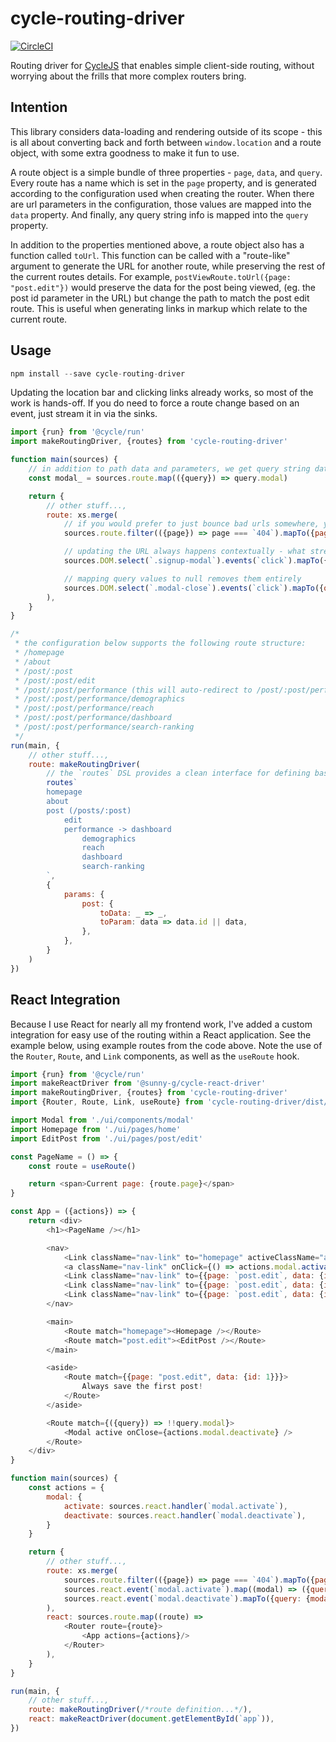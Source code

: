cycle-routing-driver
====================

[![CircleCI](https://circleci.com/gh/tshelburne/cycle-routing-driver.svg?style=svg)](https://circleci.com/gh/tshelburne/cycle-routing-driver)

Routing driver for [CycleJS](https://cycle.js.org/) that enables simple client-side routing, without worrying about
the frills that more complex routers bring.

## Intention

This library considers data-loading and rendering outside of its scope - this is all about converting back and forth
between `window.location` and a route object, with some extra goodness to make it fun to use.

A route object is a simple bundle of three properties - `page`, `data`, and `query`. Every route has a name which is set
in the `page` property, and is generated according to the configuration used when creating the router. When there are url
parameters in the configuration, those values are mapped into the `data` property. And finally, any query string info is
mapped into the `query` property.

In addition to the properties mentioned above, a route object also has a function called `toUrl`. This function can be
called with a "route-like" argument to generate the URL for another route, while preserving the rest of the current routes
details. For example, `postViewRoute.toUrl({page: "post.edit"})` would preserve the data for the post being viewed, (eg. the
post id parameter in the URL) but change the path to match the post edit route. This is useful when generating links in
markup which relate to the current route.

## Usage

```js
npm install --save cycle-routing-driver
```

Updating the location bar and clicking links already works, so most of the work is hands-off. If you do need
to force a route change based on an event, just stream it in via the sinks.

```js
import {run} from '@cycle/run'
import makeRoutingDriver, {routes} from 'cycle-routing-driver'

function main(sources) {
	// in addition to path data and parameters, we get query string data so your page can render accordingly
	const modal_ = sources.route.map(({query}) => query.modal)

	return {
		// other stuff...,
		route: xs.merge(
			// if you would prefer to just bounce bad urls somewhere, you can!
			sources.route.filter(({page}) => page === `404`).mapTo({page: `homepage`}),

			// updating the URL always happens contextually - what streams through is reduced into the existing route
			sources.DOM.select(`.signup-modal`).events(`click`).mapTo({query: {modal: `signup`}}),

			// mapping query values to null removes them entirely
			sources.DOM.select(`.modal-close`).events(`click`).mapTo({query: {modal: null}}),
		),
	}
}

/*
 * the configuration below supports the following route structure:
 * /homepage
 * /about
 * /post/:post
 * /post/:post/edit
 * /post/:post/performance (this will auto-redirect to /post/:post/performance/dashboard)
 * /post/:post/performance/demographics
 * /post/:post/performance/reach
 * /post/:post/performance/dashboard
 * /post/:post/performance/search-ranking
 */
run(main, {
	// other stuff...,
	route: makeRoutingDriver(
		// the `routes` DSL provides a clean interface for defining basic routes
		routes`
		homepage
		about
		post (/posts/:post)
			edit
			performance -> dashboard
				demographics
				reach
				dashboard
				search-ranking
		`,
		{
			params: {
				post: {
					toData: _ => _,
					toParam: data => data.id || data,
				},
			},
		}
	)
})
```

## React Integration

Because I use React for nearly all my frontend work, I've added a custom integration for easy use of the
routing within a React application. See the example below, using example routes from the code above. Note
the use of the `Router`, `Route`, and `Link` components, as well as the `useRoute` hook.

```js
import {run} from '@cycle/run'
import makeReactDriver from '@sunny-g/cycle-react-driver'
import makeRoutingDriver, {routes} from 'cycle-routing-driver'
import {Router, Route, Link, useRoute} from 'cycle-routing-driver/dist/react/router'

import Modal from './ui/components/modal'
import Homepage from './ui/pages/home'
import EditPost from './ui/pages/post/edit'

const PageName = () => {
	const route = useRoute()

	return <span>Current page: {route.page}</span>
}

const App = ({actions}) => {
	return <div>
		<h1><PageName /></h1>

		<nav>
			<Link className="nav-link" to="homepage" activeClassName="active">Home</Link>
			<a className="nav-link" onClick={() => actions.modal.activate(`signup`)}>Signup</a>
			<Link className="nav-link" to={{page: `post.edit`, data: {id: 1}}} activeClassName="active">Edit Post 1</Link>
			<Link className="nav-link" to={{page: `post.edit`, data: {id: 2}}} activeClassName="active">Edit Post 2</Link>
			<Link className="nav-link" to={{page: `post.edit`, data: {id: 3}}} activeClassName="active">Edit Post 3</Link>
		</nav>

		<main>
			<Route match="homepage"><Homepage /></Route>
			<Route match="post.edit"><EditPost /></Route>
		</main>

		<aside>
			<Route match={{page: "post.edit", data: {id: 1}}}>
				Always save the first post!
			</Route>
		</aside>

		<Route match={({query}) => !!query.modal}>
			<Modal active onClose={actions.modal.deactivate} />
		</Route>
	</div>
}

function main(sources) {
	const actions = {
		modal: {
			activate: sources.react.handler(`modal.activate`),
			deactivate: sources.react.handler(`modal.deactivate`),
		}
	}

	return {
		// other stuff...,
		route: xs.merge(
			sources.route.filter(({page}) => page === `404`).mapTo({page: `homepage`}),
			sources.react.event(`modal.activate`).map((modal) => ({query: {modal}})),
			sources.react.event(`modal.deactivate`).mapTo({query: {modal: null}}),
		),
		react: sources.route.map((route) =>
			<Router route={route}>
				<App actions={actions}/>
			</Router>
		),
	}
}

run(main, {
	// other stuff...,
	route: makeRoutingDriver(/*route definition...*/),
	react: makeReactDriver(document.getElementById(`app`)),
})
````
